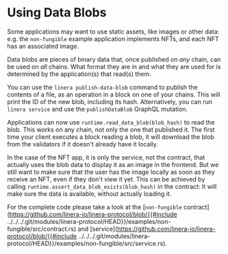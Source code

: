 # Using Data Blobs

Some applications may want to use static assets, like images or other data: e.g.
the `non-fungible` example application implements NFTs, and each NFT has an
associated image.

Data blobs are pieces of binary data that, once published on _any_ chain, can be
used on _all_ chains. What format they are in and what they are used for is
determined by the application(s) that read(s) them.

You can use the `linera publish-data-blob` command to publish the contents of a
file, as an operation in a block on one of your chains. This will print the ID
of the new blob, including its hash. Alternatively, you can run `linera service`
and use the `publishDataBlob` GraphQL mutation.

Applications can now use `runtime.read_data_blob(blob_hash)` to read the blob.
This works on any chain, not only the one that published it. The first time your
client executes a block reading a blob, it will download the blob from the
validators if it doesn't already have it locally.

In the case of the NFT app, it is only the service, not the contract, that
actually uses the blob data to display it as an image in the frontend. But we
still want to make sure that the user has the image locally as soon as they
receive an NFT, even if they don't view it yet. This can be achieved by calling
`runtime.assert_data_blob_exists(blob_hash)` in the contract: It will make sure
the data is available, without actually loading it.

For the complete code please take a look at the [`non-fungible`
contract](https://github.com/linera-io/linera-protocol/blob/{{#include
../../../.git/modules/linera-protocol/HEAD}}/examples/non-fungible/src/contract.rs)
and [service](https://github.com/linera-io/linera-protocol/blob/{{#include
../../../.git/modules/linera-protocol/HEAD}}/examples/non-fungible/src/service.rs).

